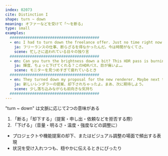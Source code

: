 ```yaml
---
index: 02073
cite: Distinction I
shape: turn ~ down
meaning: オファーなどを受けて「～を断る」
type: small
examples:
  ########################################
  - en: I had to turn down the freelance offer. Just no time right now.
    ja: フリーランスの仕事、断らざるを得なかったんだ。今は時間がなくてさ。
    scene: 忙しさに追われている日々の独り言
  ########################################
  - en: Can you turn the brightness down a bit? This HDR pass is burning my eyes.
    ja: 輝度、ちょっと下げてくれる？このHDRパス、目が痛いよ…。
    scene: モニターを見つめすぎて疲れているとき
  ########################################
  - en: They turned down my proposal for the new renderer. Maybe next time.
    ja: 新しいレンダラーの提案、却下されちゃったよ。まあ、次に期待しよう。
    scene: 少し落ち込みながらも前向きな気持ち
  ########################################
---
```


"turn ~ down" は文脈に応じて2つの意味がある

1. 「断る」「却下する」（提案・申し出・依頼などを拒否する際）
2. 「下げる」（音量・明るさ・温度・強度などの調整に）

- プロジェクトや機能提案の却下、またはビジュアル調整の場面で頻出する表現
- 状況を受け入れつつも、穏やかに伝えるときにぴったり
